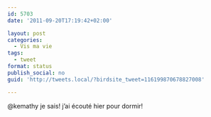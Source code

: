 ```yaml
---
id: 5703
date: '2011-09-20T17:19:42+02:00'

layout: post
categories:
  - Vis ma vie
tags:
  - tweet
format: status
publish_social: no
guid: 'http://tweets.local/?birdsite_tweet=116199870678827008'

---
```


@kemathy je sais! j’ai écouté hier pour dormir!